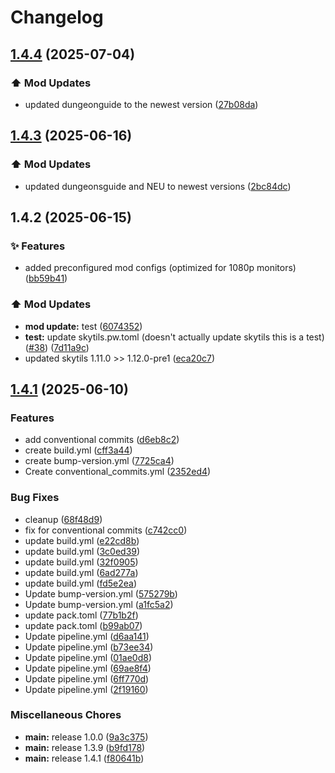 # Changelog

## [1.4.4](https://github.com/mrkeww/all-skyblock/compare/v1.4.3...v1.4.4) (2025-07-04)


### ⬆️ Mod Updates

* updated dungeonguide to the newest version ([27b08da](https://github.com/mrkeww/all-skyblock/commit/27b08da6f462ddcda6f76d44227ec9301cdd0cd1))

## [1.4.3](https://github.com/mrkeww/all-skyblock/compare/v1.4.2...v1.4.3) (2025-06-16)


### ⬆️ Mod Updates

* updated dungeonsguide and NEU to newest versions ([2bc84dc](https://github.com/mrkeww/all-skyblock/commit/2bc84dc9fdad4ff9fd0885690c69c6c165d4f8a1))

## 1.4.2 (2025-06-15)


### ✨ Features

* added preconfigured mod configs (optimized for 1080p monitors) ([bb59b41](https://github.com/mrkeww/all-skyblock/commit/bb59b410a7bacacecb6dd335cf1d90949de7b8af))


### ⬆️ Mod Updates

* **mod update:** test ([6074352](https://github.com/mrkeww/all-skyblock/commit/607435241afb4119ed58226817165c76ca48b2fc))
* **test:** update skytils.pw.toml (doesn't actually update skytils this is a test) ([#38](https://github.com/mrkeww/all-skyblock/issues/38)) ([7d11a9c](https://github.com/mrkeww/all-skyblock/commit/7d11a9c53defa98a2cde17ac234156b06e9949ea))
* updated skytils 1.11.0 &gt;&gt; 1.12.0-pre1 ([eca20c7](https://github.com/mrkeww/all-skyblock/commit/eca20c71d8efd75d2811c96c8e29a71b430ed150))

## [1.4.1](https://github.com/mrkeww/all-skyblock/compare/v1.3.8...v1.4.1) (2025-06-10)


### Features

* add conventional commits ([d6eb8c2](https://github.com/mrkeww/all-skyblock/commit/d6eb8c26a2e5d37f168939db99dd693ccb2ae04c))
* create build.yml ([cff3a44](https://github.com/mrkeww/all-skyblock/commit/cff3a44af8dcf94df4af59fe3b79940d7cb31537))
* create bump-version.yml ([7725ca4](https://github.com/mrkeww/all-skyblock/commit/7725ca4e6492ba6f17df224f97cc9c21b95c5456))
* Create conventional_commits.yml ([2352ed4](https://github.com/mrkeww/all-skyblock/commit/2352ed471e6558067bafecc21224db9ffd681959))


### Bug Fixes

* cleanup ([68f48d9](https://github.com/mrkeww/all-skyblock/commit/68f48d9d9afb0ced84561a4ee0a0e80e7c4c6651))
* fix for conventional commits ([c742cc0](https://github.com/mrkeww/all-skyblock/commit/c742cc052ef73fec4f43eb02d2a5a78f7cf65021))
* update build.yml ([e22cd8b](https://github.com/mrkeww/all-skyblock/commit/e22cd8b029c58922d8bb26ebaa0967c6b7e9d1fd))
* update build.yml ([3c0ed39](https://github.com/mrkeww/all-skyblock/commit/3c0ed39cd231f6325d0ceca529299de340ed75f5))
* update build.yml ([32f0905](https://github.com/mrkeww/all-skyblock/commit/32f0905259eb3c9dd4ab73bcffef53edd7c0467e))
* update build.yml ([6ad277a](https://github.com/mrkeww/all-skyblock/commit/6ad277a930b6855bfb8d000fdfcd6034943fad0b))
* update build.yml ([fd5e2ea](https://github.com/mrkeww/all-skyblock/commit/fd5e2eab52bb14c00229a76b3cfeec6ad265cf72))
* Update bump-version.yml ([575279b](https://github.com/mrkeww/all-skyblock/commit/575279b0d27bdf974fcd804438ef84c567727337))
* Update bump-version.yml ([a1fc5a2](https://github.com/mrkeww/all-skyblock/commit/a1fc5a2f2c7450db793521723b359f7cb5ab384d))
* update pack.toml ([77b1b2f](https://github.com/mrkeww/all-skyblock/commit/77b1b2fded398fab678ff56777a7451c2bdaa71e))
* update pack.toml ([b99ab07](https://github.com/mrkeww/all-skyblock/commit/b99ab07a962e4a461f529c6dd1e02f7d69ce9fe4))
* Update pipeline.yml ([d6aa141](https://github.com/mrkeww/all-skyblock/commit/d6aa141a5f4803c34d4b801eba41e953bd4e0a5a))
* Update pipeline.yml ([b73ee34](https://github.com/mrkeww/all-skyblock/commit/b73ee34d111a7af409cb51c322d72f4d2ba365c4))
* Update pipeline.yml ([01ae0d8](https://github.com/mrkeww/all-skyblock/commit/01ae0d8a3681372eedc2897479b256d994a180f0))
* Update pipeline.yml ([69ae8f4](https://github.com/mrkeww/all-skyblock/commit/69ae8f4ac1ca91f736a7685c81a3b9c2dae1aa7c))
* Update pipeline.yml ([6ff770d](https://github.com/mrkeww/all-skyblock/commit/6ff770defbbbc75558c73b77709f28ed4e52ff96))
* Update pipeline.yml ([2f19160](https://github.com/mrkeww/all-skyblock/commit/2f191602c2dbb58521e13cf12d57fa90102c2d6e))


### Miscellaneous Chores

* **main:** release 1.0.0 ([9a3c375](https://github.com/mrkeww/all-skyblock/commit/9a3c3754ffde100aa23c9d7ca5741b826f71f337))
* **main:** release 1.3.9 ([b9fd178](https://github.com/mrkeww/all-skyblock/commit/b9fd1787ab2c6d350776f13a686dac4b4fcfe98f))
* **main:** release 1.4.1 ([f80641b](https://github.com/mrkeww/all-skyblock/commit/f80641b139a966e124456c033d0b345354f720b5))
